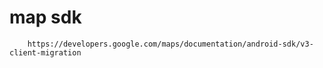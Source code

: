 # map sdk

        https://developers.google.com/maps/documentation/android-sdk/v3-client-migration
